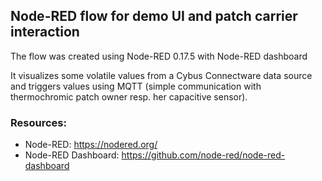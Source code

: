 ## Node-RED flow for demo UI and patch carrier interaction

The flow was created using Node-RED 0.17.5 with Node-RED dashboard

It visualizes some volatile values from a Cybus Connectware
data source and triggers values using MQTT
(simple communication with thermochromic
patch owner resp. her capacitive sensor).

### Resources:
 - Node-RED: https://nodered.org/
 - Node-RED Dashboard: https://github.com/node-red/node-red-dashboard
